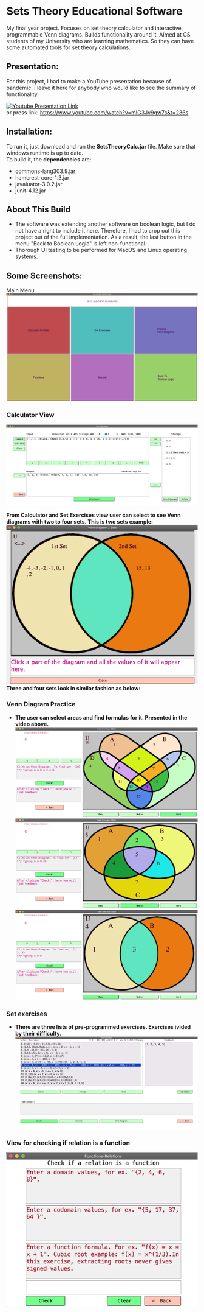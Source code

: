 # Sets Theory Educational Software
 My final year project. Focuses on set theory calculator and interactive, programmable Venn diagrams. Builds functionality around it. Aimed at CS students of my University who are learning mathematics. So they can have some automated tools for set theory calculations.  
 
## Presentation:
For this project, I had to make a YouTube presentation because of pandemic. I leave it here for anybody who would like to see the summary of functionality.

[![Youtube Presentation Link](https://img.youtube.com/vi/mIG3Jv9gw7s/0.jpg)](https://www.youtube.com/watch?v=YOUTUBE_VIDEO_ID_HERE)  
or press link: https://www.youtube.com/watch?v=mIG3Jv9gw7s&t=236s

## Installation:
To run it, just download and run the <b>SetsTheoryCalc.jar </b> file. Make sure that windows runtime is up to date.  
To build it, the <b>dependencies</b> are:
* commons-lang303.9.jar
* hamcrest-core-1.3.jar
* javaluator-3.0.2.jar
* junit-4.12.jar

## About This Build
* The software was extending another software on boolean logic, but I do not have a right to include it here. Therefore, I had to crop out this project out of the full implementation. As a result, the last button in the menu "Back to Boolean Logic" is left non-functional.
* Thorough UI testing to be performed for MacOS and Linux operating systems.

## Some Screenshots:
Main Menu  
![Main Menu](/Screenshots/menu.png)  
   
### Calculator View  
![Calculator](/Screenshots/2.png)  

<b> From Calculator and Set Exercises view user can select to see Venn diagrams with two to four sets. This is two sets example:
![Calculator](/Screenshots/9.png)  
 Three and four sets look in similar fashion as below:

### Venn Diagram Practice 
* The user can select areas and find formulas for it. Presented in the video above.
![Calculator](/Screenshots/3.png)   
![Calculator](/Screenshots/5.png)  
![Calculator](/Screenshots/6.png)  


### Set exercises
* There are three lists of pre-programmed exercises. Exercises ivided by their difficulty.
![Calculator](/Screenshots/7.png)  

### View for checking if relation is a function
![Calculator](/Screenshots/8.png)
 
